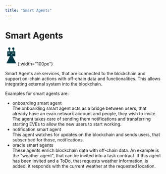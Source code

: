 ```yaml
---
title: "Smart Agents"
---
```


# Smart Agents

![Smart Agent](/public/dev/smart_agent.png){:width="100px"}

Smart Agents are services, that are connected to the blockchain and support on-chain actions with off-chain data and functionalities. This allows integrating external system into the blockchain. 

Examples for smart agents  are:
- onboarding smart agent<br>
  The onboarding smart agent acts as a bridge between users, that already have an evan.network account and people, they wish to invite. The agent takes care of sending them notifications and transferring starting EVEs to allow the new users to start working.
- notification smart agent<br>
  This agent watches for updates on the blockchain and sends users, that subscribed for those, notifications.
- oracle smart agents<br>
  These agents enrich blockchain data with off-chain data. An example is the "weather agent", that can be invited into a task contract. If this agent has been invited and a ToDo, that requests weather information, is added, it responds with the current weather at the requested location.
